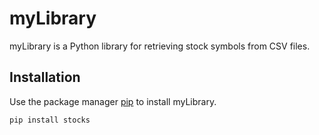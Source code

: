 # myLibrary

myLibrary is a Python library for retrieving stock symbols from CSV files.

## Installation

Use the package manager [pip](https://pip.pypa.io/en/stable/) to install myLibrary.

```bash
pip install stocks
